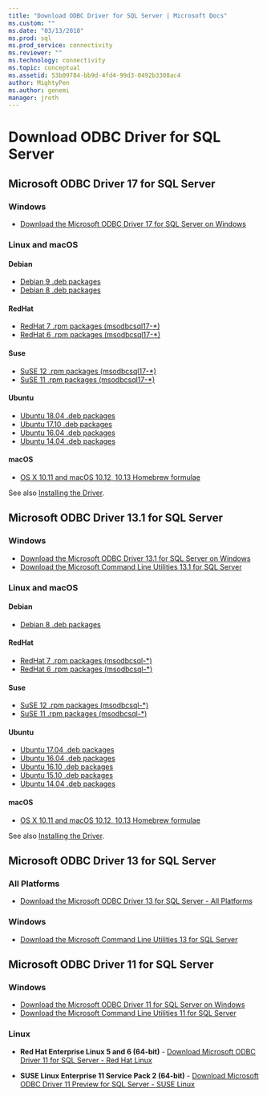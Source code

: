 ```yaml
---
title: "Download ODBC Driver for SQL Server | Microsoft Docs"
ms.custom: ""
ms.date: "03/13/2018"
ms.prod: sql
ms.prod_service: connectivity
ms.reviewer: ""
ms.technology: connectivity
ms.topic: conceptual
ms.assetid: 53b09784-bb9d-4fd4-99d3-0492b3308ac4
author: MightyPen
ms.author: genemi
manager: jroth
---
```

# Download ODBC Driver for SQL Server

## Microsoft ODBC Driver 17 for SQL Server

### Windows

- [Download the Microsoft ODBC Driver 17 for SQL Server on Windows](https://www.microsoft.com/download/details.aspx?id=56567)

### Linux and macOS

#### Debian
- [Debian 9 .deb packages](https://packages.microsoft.com/debian/9/prod/pool/main/m/msodbcsql17/)
- [Debian 8 .deb packages](https://packages.microsoft.com/debian/8/prod/pool/main/m/msodbcsql17/)

#### RedHat
- [RedHat 7 .rpm packages (msodbcsql17-*)](https://packages.microsoft.com/rhel/7/prod/)
- [RedHat 6 .rpm packages (msodbcsql17-*)](https://packages.microsoft.com/rhel/6.8/prod/)

#### Suse
- [SuSE 12 .rpm packages (msodbcsql17-*)](https://packages.microsoft.com/sles/12/prod/)
- [SuSE 11 .rpm packages (msodbcsql17-*)](https://packages.microsoft.com/sles/11/prod/)

#### Ubuntu
- [Ubuntu 18.04 .deb packages](https://packages.microsoft.com/ubuntu/18.04/prod/pool/main/m/msodbcsql17/)
- [Ubuntu 17.10 .deb packages](https://packages.microsoft.com/ubuntu/17.10/prod/pool/main/m/msodbcsql17/)
- [Ubuntu 16.04 .deb packages](https://packages.microsoft.com/ubuntu/16.04/prod/pool/main/m/msodbcsql17/)
- [Ubuntu 14.04 .deb packages](https://packages.microsoft.com/ubuntu/14.04/prod/pool/main/m/msodbcsql17/) 

#### macOS
- [OS X 10.11 and macOS 10.12, 10.13 Homebrew formulae](https://github.com/Microsoft/homebrew-mssql-release)

See also [Installing the Driver](linux-mac/installing-the-microsoft-odbc-driver-for-sql-server.md).

## Microsoft ODBC Driver 13.1 for SQL Server

### Windows

- [Download the Microsoft ODBC Driver 13.1 for SQL Server on Windows](https://www.microsoft.com/download/details.aspx?id=53339)
- [Download the Microsoft Command Line Utilities 13.1 for SQL Server](https://www.microsoft.com/download/details.aspx?id=53591)

### Linux and macOS

#### Debian
- [Debian 8 .deb packages](https://packages.microsoft.com/debian/8/prod/pool/main/m/msodbcsql/)

#### RedHat
- [RedHat 7 .rpm packages (msodbcsql-*)](https://packages.microsoft.com/rhel/7/prod/)
- [RedHat 6 .rpm packages (msodbcsql-*)](https://packages.microsoft.com/rhel/6.8/prod/)

#### Suse
- [SuSE 12 .rpm packages (msodbcsql-*)](https://packages.microsoft.com/sles/12/prod/)
- [SuSE 11 .rpm packages (msodbcsql-*)](https://packages.microsoft.com/sles/11/prod/)

#### Ubuntu
- [Ubuntu 17.04 .deb packages](https://packages.microsoft.com/ubuntu/17.04/prod/pool/main/m/msodbcsql/)
- [Ubuntu 16.04 .deb packages](https://packages.microsoft.com/ubuntu/16.04/prod/pool/main/m/msodbcsql/)
- [Ubuntu 16.10 .deb packages](https://packages.microsoft.com/ubuntu/16.10/prod/pool/main/m/msodbcsql/)
- [Ubuntu 15.10 .deb packages](https://packages.microsoft.com/ubuntu/15.10/prod/pool/main/m/msodbcsql/)
- [Ubuntu 14.04 .deb packages](https://packages.microsoft.com/ubuntu/14.04/prod/pool/main/m/msodbcsql/) 

#### macOS
- [OS X 10.11 and macOS 10.12, 10.13 Homebrew formulae](https://github.com/Microsoft/homebrew-mssql-release)

See also [Installing the Driver](linux-mac/installing-the-microsoft-odbc-driver-for-sql-server.md).

## Microsoft ODBC Driver 13 for SQL Server  

### All Platforms  

- [Download the Microsoft ODBC Driver 13 for SQL Server - All Platforms](https://www.microsoft.com/download/details.aspx?id=50420)

### Windows

- [Download the Microsoft Command Line Utilities 13 for SQL Server](https://www.microsoft.com/download/details.aspx?id=52680)

## Microsoft ODBC Driver 11 for SQL Server  

### Windows

- [Download the Microsoft ODBC Driver 11 for SQL Server on Windows](https://www.microsoft.com/download/details.aspx?id=36434)  
- [Download the Microsoft Command Line Utilities 11 for SQL Server](https://www.microsoft.com/download/details.aspx?id=36433)  

### Linux

- **Red Hat Enterprise Linux 5 and 6 (64-bit)** - [Download Microsoft ODBC Driver 11 for SQL Server - Red Hat Linux](https://go.microsoft.com/fwlink/?LinkId=267321)

- **SUSE Linux Enterprise 11 Service Pack 2 (64-bit)** - [Download Microsoft ODBC Driver 11 Preview for SQL Server - SUSE Linux](https://go.microsoft.com/fwlink/?LinkId=264916)
